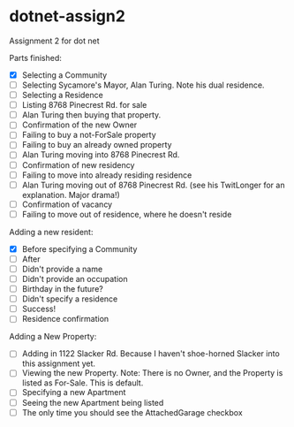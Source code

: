 # dotnet-assign2
Assignment 2 for dot net

Parts finished:
- [X] Selecting a Community
- [ ] Selecting Sycamore's Mayor, Alan Turing. Note his dual residence.
- [ ] Selecting a Residence
- [ ] Listing 8768 Pinecrest Rd. for sale
- [ ] Alan Turing then buying that property.
- [ ] Confirmation of the new Owner
- [ ] Failing to buy a not-ForSale property
- [ ] Failing to buy an already owned property
- [ ] Alan Turing moving into 8768 Pinecrest Rd.
- [ ] Confirmation of new residency
- [ ] Failing to move into already residing residence
- [ ] Alan Turing moving out of 8768 Pinecrest Rd. (see his TwitLonger for an explanation. Major drama!)
- [ ] Confirmation of vacancy
- [ ] Failing to move out of residence, where he doesn't reside

Adding a new resident:
- [X] Before specifying a Community
- [ ] After
- [ ] Didn't provide a name
- [ ] Didn't provide an occupation
- [ ] Birthday in the future?
- [ ] Didn't specify a residence
- [ ] Success!
- [ ] Residence confirmation

Adding a New Property:
- [ ] Adding in 1122 Slacker Rd. Because I haven't shoe-horned Slacker into this assignment yet.
- [ ] Viewing the new Property. Note: There is no Owner, and the Property is listed as For-Sale. This is default.
- [ ] Specifying a new Apartment
- [ ] Seeing the new Apartment being listed
- [ ] The only time you should see the AttachedGarage checkbox
